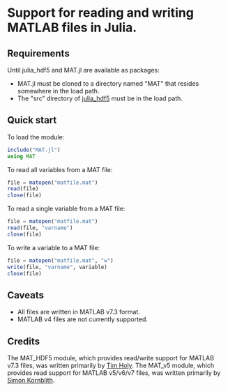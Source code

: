 # Support for reading and writing MATLAB files in Julia.

## Requirements

Until julia_hdf5 and MAT.jl are available as packages:

* MAT.jl must be cloned to a directory named "MAT" that resides somewhere in the load path.
* The "src" directory of [julia_hdf5](https://github.com/timholy/julia_hdf5/) must be in the load path.

## Quick start

To load the module:

```julia
include("MAT.jl")
using MAT
```

To read all variables from a MAT file:

```julia
file = matopen("matfile.mat")
read(file)
close(file)
```

To read a single variable from a MAT file:

```julia
file = matopen("matfile.mat")
read(file, "varname")
close(file)
```

To write a variable to a MAT file:

```julia
file = matopen("matfile.mat", "w")
write(file, "varname", variable)
close(file)
```

## Caveats

* All files are written in MATLAB v7.3 format.
* MATLAB v4 files are not currently supported.

## Credits

The MAT_HDF5 module, which provides read/write support for MATLAB v7.3 files, was written primarily by [Tim Holy](https://github.com/timholy/). The MAT_v5 module, which provides read support for MATLAB v5/v6/v7 files, was written primarily by [Simon Kornblith](https://github.com/simonster/).